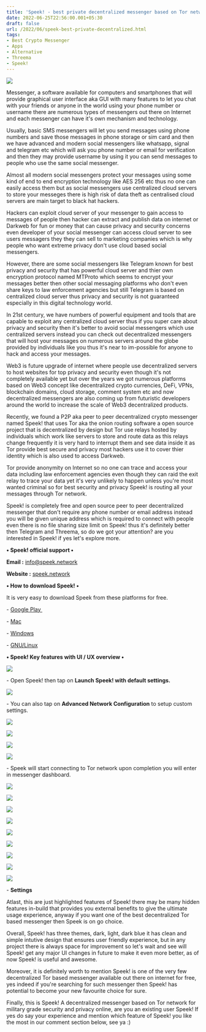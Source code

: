 ```yaml
---
title: 'Speek! - best private decentralized messenger based on Tor network.'
date: 2022-06-25T22:56:00.001+05:30
draft: false
url: /2022/06/speek-best-private-decentralized.html
tags: 
- Best Crypto Messenger
- Apps
- Alternative
- Threema
- Speek!
---
```


 [![](https://lh3.googleusercontent.com/-gXFANsS5-fM/YrdFVa06yXI/AAAAAAAAMFU/e6IPW1A9V_g9LfemI1MxvR_0Mv9EoFSywCNcBGAsYHQ/s1600/1656178001671268-0.png)](https://lh3.googleusercontent.com/-gXFANsS5-fM/YrdFVa06yXI/AAAAAAAAMFU/e6IPW1A9V_g9LfemI1MxvR_0Mv9EoFSywCNcBGAsYHQ/s1600/1656178001671268-0.png) 

  

Messenger, a software available for computers and smartphones that will provide graphical user interface aka GUI with many features to let you chat with your friends or anyone in the world using your phone number or username there are numerous types of messengers out there on Internet and each messenger can have it's own mechanism and technology.

  

Usually, basic SMS messengers will let you send messages using phone numbers and save those messages in phone storage or sim card and then we have advanced and modern social messengers like whatsapp, signal and telegram etc which will ask you phone number or email for verification and then they may provide username by using it you can send messages to people who use the same social messenger.

  

Almost all modern social messengers protect your messages using some kind of end to end encryption technology like AES 256 etc thus no one can easily access them but as social messengers use centralized cloud servers to store your messeges there is high risk of data theft as centralised cloud servers are main target to black hat hackers.

  

Hackers can exploit cloud server of your messenger to gain access to messages of people then hacker can extract and publish data on internet or Darkweb for fun or money that can cause privacy and security concerns even developer of your social messenger can access cloud server to see users messagers they they can sell to marketing companies which is why people who want extreme privacy don't use cloud based social messengers.

  

However, there are some social messengers like Telegram known for best privacy and security that has powerful cloud server and thier own encryption protocol named MTProto which seems to encrypt your messages better then other social messaging platforms who don't even share keys to law enforcement agencies but still Telegram is based on centralized cloud server thus privacy and security is not guaranteed especially in this digital technology world.

  

In 21st century, we have numbers of powerful equipment and tools that are capable to exploit any centralized cloud server thus if you super care about privacy and security then it's better to avoid social messengers which use centralized servers instead you can check out decentralized messengers that will host your messages on numerous servers around the globe provided by individuals like you thus it's near to im-possible for anyone to hack and access your messages.

  

Web3 is future upgrade of internet where people use decentralized servers to host websites for top privacy and security even though it's not completely available yet but over the years we got numerous platforms based on Web3 concept like decentralized crypto currencies, DeFi, VPNs, blockchain domains, cloud storage, comment system etc and now decentralized messengers are also coming up from futuristic developers around the world to increase the scale of Web3 decentralized products.

  

Recently, we found a P2P aka peer to peer decentralized crypto messenger named Speek! that uses Tor aka the onion routing software a open source project that is decentralized by design but Tor use relays hosted by individuals which work like servers to store and route data as this relays change frequently it is very hard to interrupt them and see data inside it as Tor provide best secure and privacy most hackers use it to cover thier identity which is also used to access Darkweb.

  

Tor provide anonymity on Internet so no one can trace and access your data including law enforcement agencies even though they can raid the exit relay to trace your data yet it's very unlikely to happen unless you're most wanted criminal so for best security and privacy Speek! is routing all your messages through Tor network.

  

Speek! is completely free and open source peer to peer decentralized messenger that don't require any phone number or email address instead you will be given unique address which is required to connect with people even there is no file sharing size limit on Speek! thus it's definitely better then Telegram and Threema, so do we got your attention? are you interested in Speek! if yes let's explore more.

  

**• Speek! official support •**

**Email :** [info@speek.network](mailto:info@speek.network)

**Website :** [speek.network](http://speek.network)

**• How to download Speek! •**

It is very easy to download Speek from these platforms for free.

  

\- [Google Play ](https://play.google.com/store/apps/details?id=com.speek.chat)

\- [Mac](https://apps.apple.com/us/app/speek/id1609665326)

\- [Windows](https://www.microsoft.com/en-us/p/speek/9plhbg7k1wzn?cid=msft_web_chart&activetab=pivot:overviewtab)

\- [GNU/Linux](https://github.com/Speek-App/Speek/releases/download/v1.6.0-release/Speek.Chat-1.6.0-x86_64.AppImage)

  

**• Speek! Key features with UI / UX overview •**

 **[![](https://lh3.googleusercontent.com/-amDNV2rmuvE/YrdFUc6zr2I/AAAAAAAAMFQ/qRgaVWQEOYgMHgRpLIHfQHSKFa9_FUVwgCNcBGAsYHQ/s1600/1656177997213828-1.png)](https://lh3.googleusercontent.com/-amDNV2rmuvE/YrdFUc6zr2I/AAAAAAAAMFQ/qRgaVWQEOYgMHgRpLIHfQHSKFa9_FUVwgCNcBGAsYHQ/s1600/1656177997213828-1.png)** 

\- Open Speek! then tap on **Launch Speek! with default settings.**

  

 [![](https://lh3.googleusercontent.com/-I1HkLZMf95U/YrdFTCYc1tI/AAAAAAAAMFI/odeOw3nM7hsyaCwSAbbic8Z-LHysrrdEACNcBGAsYHQ/s1600/1656177992477456-2.png)](https://lh3.googleusercontent.com/-I1HkLZMf95U/YrdFTCYc1tI/AAAAAAAAMFI/odeOw3nM7hsyaCwSAbbic8Z-LHysrrdEACNcBGAsYHQ/s1600/1656177992477456-2.png) 

  

\- You can also tap on **Advanced Network Configuration** to setup custom settings.

  

 [![](https://lh3.googleusercontent.com/-rlUyW3iRT34/YrdFR8IIJ5I/AAAAAAAAMFE/u44GViY3K-UdUhsu1viZrOjn-PIe1N8xwCNcBGAsYHQ/s1600/1656177987990016-3.png)](https://lh3.googleusercontent.com/-rlUyW3iRT34/YrdFR8IIJ5I/AAAAAAAAMFE/u44GViY3K-UdUhsu1viZrOjn-PIe1N8xwCNcBGAsYHQ/s1600/1656177987990016-3.png) 

  

 [![](https://lh3.googleusercontent.com/-2CRvVeBRiRM/YrdFQ-hqXSI/AAAAAAAAMFA/WvsPKTdizxYmcttpA76tWKU2NpuyKaagACNcBGAsYHQ/s1600/1656177984081555-4.png)](https://lh3.googleusercontent.com/-2CRvVeBRiRM/YrdFQ-hqXSI/AAAAAAAAMFA/WvsPKTdizxYmcttpA76tWKU2NpuyKaagACNcBGAsYHQ/s1600/1656177984081555-4.png) 

  

 [![](https://lh3.googleusercontent.com/-oNtgAsZrO3M/YrdFP9Rf6KI/AAAAAAAAME8/gGsx7DnwlUwFewyWQAhjkDs7eQgE8hvLQCNcBGAsYHQ/s1600/1656177979657271-5.png)](https://lh3.googleusercontent.com/-oNtgAsZrO3M/YrdFP9Rf6KI/AAAAAAAAME8/gGsx7DnwlUwFewyWQAhjkDs7eQgE8hvLQCNcBGAsYHQ/s1600/1656177979657271-5.png) 

  

 [![](https://lh3.googleusercontent.com/-zdLJX8Vq8mQ/YrdFOn-o3-I/AAAAAAAAME4/YrUOMfSK8z8IhodWF8WN_aFAT3OaUs4eQCNcBGAsYHQ/s1600/1656177975216006-6.png)](https://lh3.googleusercontent.com/-zdLJX8Vq8mQ/YrdFOn-o3-I/AAAAAAAAME4/YrUOMfSK8z8IhodWF8WN_aFAT3OaUs4eQCNcBGAsYHQ/s1600/1656177975216006-6.png) 

  

\- Speek will start connecting to Tor network upon completion you will enter in messenger dashboard.

  

 [![](https://lh3.googleusercontent.com/-YmaEabTjSXE/YrdFNofSwPI/AAAAAAAAME0/qiyAvlBk420_UsF75lLz6G1xd6f9z7QLgCNcBGAsYHQ/s1600/1656177969450810-7.png)](https://lh3.googleusercontent.com/-YmaEabTjSXE/YrdFNofSwPI/AAAAAAAAME0/qiyAvlBk420_UsF75lLz6G1xd6f9z7QLgCNcBGAsYHQ/s1600/1656177969450810-7.png) 

  

 **[![](https://lh3.googleusercontent.com/-tKYfFoHT4bI/YrdFMB0lYnI/AAAAAAAAMEw/yuOhGW3AbvgNuxrY_2DWJrtOfPxWuHWWwCNcBGAsYHQ/s1600/1656177964924450-8.png)](https://lh3.googleusercontent.com/-tKYfFoHT4bI/YrdFMB0lYnI/AAAAAAAAMEw/yuOhGW3AbvgNuxrY_2DWJrtOfPxWuHWWwCNcBGAsYHQ/s1600/1656177964924450-8.png)** 

 [![](https://lh3.googleusercontent.com/-AmoFgvx7A_o/YrdFLDFcpFI/AAAAAAAAMEs/h7mdLCQi43wA2bXCWDb9Bq5Aoh59mrvqACNcBGAsYHQ/s1600/1656177959940588-9.png)](https://lh3.googleusercontent.com/-AmoFgvx7A_o/YrdFLDFcpFI/AAAAAAAAMEs/h7mdLCQi43wA2bXCWDb9Bq5Aoh59mrvqACNcBGAsYHQ/s1600/1656177959940588-9.png) 

  

 [![](https://lh3.googleusercontent.com/-kR3RJcN_5mk/YrdFJwfHsQI/AAAAAAAAMEo/PwSdF-ym820r7vM6E7RCGAYxzD-q_3_VgCNcBGAsYHQ/s1600/1656177954444902-10.png)](https://lh3.googleusercontent.com/-kR3RJcN_5mk/YrdFJwfHsQI/AAAAAAAAMEo/PwSdF-ym820r7vM6E7RCGAYxzD-q_3_VgCNcBGAsYHQ/s1600/1656177954444902-10.png) 

  

 [![](https://lh3.googleusercontent.com/-Z9-Ggt1ocyw/YrdFIVdlB-I/AAAAAAAAMEk/xo8qTjmlkaIv4dt3MFl56sQ9Ot18qPd-QCNcBGAsYHQ/s1600/1656177949818825-11.png)](https://lh3.googleusercontent.com/-Z9-Ggt1ocyw/YrdFIVdlB-I/AAAAAAAAMEk/xo8qTjmlkaIv4dt3MFl56sQ9Ot18qPd-QCNcBGAsYHQ/s1600/1656177949818825-11.png) 

  

 [![](https://lh3.googleusercontent.com/-yMUFiooSgjM/YrdFHVfJN1I/AAAAAAAAMEg/SHbgUkVB4qwgTahCguxxLSaKcnrBc8PVwCNcBGAsYHQ/s1600/1656177945214733-12.png)](https://lh3.googleusercontent.com/-yMUFiooSgjM/YrdFHVfJN1I/AAAAAAAAMEg/SHbgUkVB4qwgTahCguxxLSaKcnrBc8PVwCNcBGAsYHQ/s1600/1656177945214733-12.png) 

  

 [![](https://lh3.googleusercontent.com/-iRQ-3nqexp0/YrdFGCxt8wI/AAAAAAAAMEc/7NaI7zy2vqskXt4qXsNZLMFxGZ7mUJNHwCNcBGAsYHQ/s1600/1656177940799270-13.png)](https://lh3.googleusercontent.com/-iRQ-3nqexp0/YrdFGCxt8wI/AAAAAAAAMEc/7NaI7zy2vqskXt4qXsNZLMFxGZ7mUJNHwCNcBGAsYHQ/s1600/1656177940799270-13.png) 

  

 [![](https://lh3.googleusercontent.com/-ivRwTMHjRO4/YrdFFEn6SGI/AAAAAAAAMEY/lIDQwPVxM3olxqgfYS2o0vf5CmfuchH7QCNcBGAsYHQ/s1600/1656177935900884-14.png)](https://lh3.googleusercontent.com/-ivRwTMHjRO4/YrdFFEn6SGI/AAAAAAAAMEY/lIDQwPVxM3olxqgfYS2o0vf5CmfuchH7QCNcBGAsYHQ/s1600/1656177935900884-14.png) 

  

 [![](https://lh3.googleusercontent.com/-1ihsY7tM1iQ/YrdFD7FLBYI/AAAAAAAAMEU/kjJC9zvjXgALlJvhVkyvtvzX9hMU-VMegCNcBGAsYHQ/s1600/1656177929306726-15.png)](https://lh3.googleusercontent.com/-1ihsY7tM1iQ/YrdFD7FLBYI/AAAAAAAAMEU/kjJC9zvjXgALlJvhVkyvtvzX9hMU-VMegCNcBGAsYHQ/s1600/1656177929306726-15.png) 

  

\- **Settings**

Atlast, this are just highlighted features of Speek! there may be many hidden features in-build that provides you external benefits to give the ultimate usage experience, anyway if you want one of the best decentralized Tor based messenger then Speek is on go choice.

  

Overall, Speek! has three themes, dark, light, dark blue it has clean and simple intutive design that ensures user friendly experience, but in any project there is always space for improvement so let's wait and see will Speek! get any major UI changes in future to make it even more better, as of now Speek! is useful and awesome.

  

Moreover, it is definitely worth to mention Speek! is one of the very few decentralized Tor based messenger available out there on internet for free, yes indeed if you're searching for such messenger then Speek! has potential to become your new favourite choice for sure.

  

Finally, this is Speek! A decentralized messenger based on Tor network for military grade security and privacy online, are you an existing user Speek! If yes do say your experience and mention which feature of Speek! you like the most in our comment section below, see ya :)
